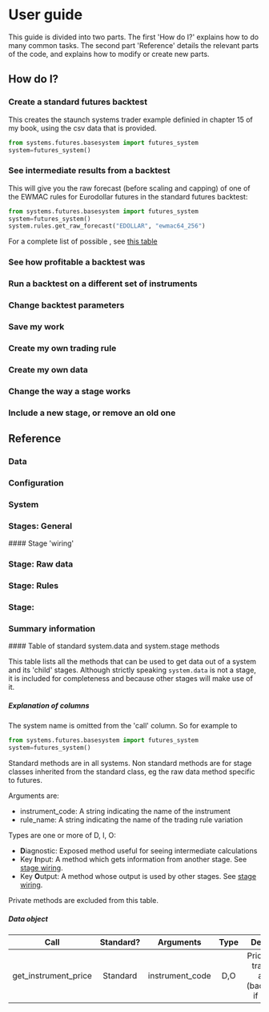 # User guide

This guide is divided into two parts. The first 'How do I?' explains how to do many common tasks. The second part 'Reference' details the relevant parts of the code, and explains how to modify or create new parts.  

## How do I?

### Create a standard futures backtest

This creates the staunch systems trader example definied in chapter 15 of my book, using the csv data that is provided.

```python
from systems.futures.basesystem import futures_system
system=futures_system()
```



### See intermediate results from a backtest

This will give you the raw forecast (before scaling and capping) of one of the EWMAC rules for Eurodollar futures in the standard futures backtest:

```python
from systems.futures.basesystem import futures_system
system=futures_system()
system.rules.get_raw_forecast("EDOLLAR", "ewmac64_256")
```

For a complete list of possible , see [this table](#table_system_stage_methods)


### See how profitable a backtest was


### Run a backtest on a different set of instruments



### Change backtest parameters 


### Save my work


### Create my own trading rule


### Create my own data


### Change the way a stage works



### Include a new stage, or remove an old one





## Reference

### Data 

### Configuration

### System

### Stages: General


<a name="stage_wiring">
#### Stage 'wiring'
</a>

### Stage: Raw data

### Stage: Rules

### Stage:

### Summary information

<a name="table_system_stage_methods">
#### Table of standard system.data and system.stage methods
</a>

This table lists all the methods that can be used to get data out of a system and its 'child' stages. Although strictly speaking `system.data` is not a stage, it is included for completeness and because other stages will make use of it.


##### Explanation of columns


The system name is omitted from the 'call' column. So for example to 

```python
from systems.futures.basesystem import futures_system
system=futures_system()
```

Standard methods are in all systems. Non standard methods are for stage classes inherited from the standard class, eg the raw data method specific to futures.

Arguments are:

- instrument_code: A string indicating the name of the instrument
- rule_name: A string indicating the name of the trading rule variation

Types are one or more of D, I, O:

- **D**iagnostic: Exposed method useful for seeing intermediate calculations
- Key **I**nput: A method which gets information from another stage. See [stage wiring](#stage_wiring).
- Key **O**utput: A method whose output is used by other stages. See [stage wiring](#stage_wiring).

Private methods are excluded from this table.


##### Data object

| Call                 | Standard? | Arguments       | Type | Description                                                    |
|:--------------------:|:---------:|:---------------:|:----:|:--------------------------------------------------------------:|
| get_instrument_price | Standard  | instrument_code | D,O  | Price used for trading rule analysis (backadjusted if relevant)|

